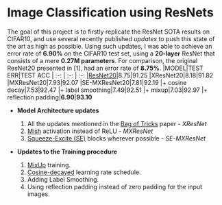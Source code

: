 # Image Classification using ResNets
The goal of this project is to firstly replicate the ResNet SOTA results on CIFAR10, and use several recently published *updates* to push this state of the art as high as possible. Using such updates, I was able to achieve an error rate of **6.90%** on the CIFAR10 test set, using a **20-layer** ResNet that consists of a mere **0.27M parameters**. For comparison, the original ResNet20 presented in [1], had an error rate of **8.75%**. 
|MODEL|TEST ERR|TEST ACC
| :-: | :-: | :-:
|[ResNet20](https://arxiv.org/abs/1512.03385)|8.75|91.25
|XResNet20|8.18|91.82
|MXResNet20|7.93|92.07
|SE-MXResNet20|7.81|92.19
|+ cosine decay|7.53|92.47
|+ label smoothing|7.49|92.51
|+ mixup|7.03|92.97
|+ reflection padding|**6.90**|**93.10**
- **Model Architecture updates**
	1. All the updates mentioned in the [Bag of Tricks](https://arxiv.org/abs/1812.01187) paper - *XResNet*
	2. [Mish](https://arxiv.org/abs/1908.08681) activation instead of ReLU - *MXResNet*
	3. [Squeeze-Excite (SE)](https://arxiv.org/abs/1709.01507) blocks wherever possible - *SE-MXResNet*
  
- **Updates to the Training procedure**
	1. [MixUp](https://arxiv.org/abs/1710.09412) training.
	2. [Cosine-decayed](https://arxiv.org/abs/1608.03983) learning rate schedule.
	3. Adding Label Smoothing.
	4. Using reflection padding instead of zero padding for the input images.
